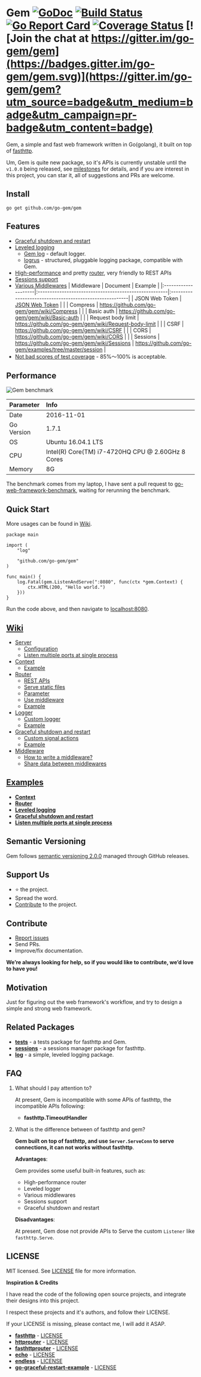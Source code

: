 # Gem [![GoDoc](https://godoc.org/github.com/go-gem/gem?status.svg)](https://godoc.org/github.com/go-gem/gem) [![Build Status](https://travis-ci.org/go-gem/gem.svg?branch=master)](https://travis-ci.org/go-gem/gem) [![Go Report Card](https://goreportcard.com/badge/github.com/go-gem/gem)](https://goreportcard.com/report/github.com/go-gem/gem) [![Coverage Status](https://coveralls.io/repos/github/go-gem/gem/badge.svg?branch=master)](https://coveralls.io/github/go-gem/gem?branch=master) [![Join the chat at https://gitter.im/go-gem/gem](https://badges.gitter.im/go-gem/gem.svg)](https://gitter.im/go-gem/gem?utm_source=badge&utm_medium=badge&utm_campaign=pr-badge&utm_content=badge)

Gem, a simple and fast web framework written in Go(golang), it built on top of [fasthttp](https://github.com/valyala/fasthttp).

Um, Gem is quite new package, so it's APIs is currently unstable until the `v1.0.0` being released,
see [milestones](https://github.com/go-gem/gem/milestones) for details,
and if you are interest in this project, you can star it, all of suggestions and PRs are welcome. 


## Install

```
go get github.com/go-gem/gem
```


## Features

- [Graceful shutdown and restart](https://github.com/go-gem/gem/wiki/Graceful-shutdown-and-restart)
- [Leveled logging](https://github.com/go-gem/gem/wiki/Logger)
    - [Gem log](https://github.com/go-gem/log) - default logger.
    - [logrus](https://github.com/sirupsen/logrus) - structured, pluggable logging package, compatible with Gem.
- [High-performance](#performance) and pretty [router](https://github.com/go-gem/gem/wiki/Router), very friendly to REST APIs
- [Sessions support](https://github.com/go-gem/gem/wiki/Sessions)
- [Various Middlewares](https://github.com/go-gem/gem/wiki/Middleware)
    | Middleware          | Document                                              | Example                                                 |
    |:--------------------|:------------------------------------------------------|:--------------------------------------------------------|
    | JSON Web Token      | [JSON Web Token](wiki/JSON-Web-Token)                 |                                                         |
    | Compress            | https://github.com/go-gem/gem/wiki/Compress           |                                                         |
    | Basic auth          | https://github.com/go-gem/gem/wiki/Basic-auth         |                                                         |
    | Request body limit  | https://github.com/go-gem/gem/wiki/Request-body-limit |                                                         |
    | CSRF                | https://github.com/go-gem/gem/wiki/CSRF               |                                                         | 
    | CORS                | https://github.com/go-gem/gem/wiki/CORS               |                                                         |
    | Sessions            | https://github.com/go-gem/gem/wiki/Sessions           | https://github.com/go-gem/examples/tree/master/session  |
- [Not bad scores of test coverage](https://coveralls.io/github/go-gem/gem?branch=master) - 85%～100% is acceptable.


## Performance

![Gem benchmark](benchmark.png)

| Parameter |                       Info                       |
|:----------|:-------------------------------------------------|
| Date      | 2016-11-01                                       |
| Go Version| 1.7.1                                            |
| OS        | Ubuntu 16.04.1 LTS                               |
| CPU       | Intel(R) Core(TM) i7-4720HQ CPU @ 2.60GHz 8 Cores|
| Memory    | 8G                                               |

The benchmark comes from my laptop, I have sent a pull request to [go-web-framework-benchmark](https://github.com/smallnest/go-web-framework-benchmark),
waiting for rerunning the benchmark.


## Quick Start

More usages can be found in [Wiki](#wiki).

```
package main

import (
    "log"
    
    "github.com/go-gem/gem"
)

func main() {
	log.Fatal(gem.ListenAndServe(":8080", func(ctx *gem.Context) {
        ctx.HTML(200, "Hello world.")
    }))
}
```

Run the code above, and then navigate to [localhost:8080](http://localhost:8080).


## [Wiki](https://github.com/go-gem/gem/wiki)

- [Server](https://github.com/go-gem/gem/wiki/Server)
    - [Configuration](https://github.com/go-gem/gem/wiki/Server#configuration)
    - [Listen multiple ports at single process](https://github.com/go-gem/gem/wiki/Listen-multiple-ports-at-single-process)
- [Context](https://github.com/go-gem/gem/wiki/Context)
    - [Example](https://github.com/go-gem/examples/tree/master/context)
- [Router](https://github.com/go-gem/gem/wiki/Router)
    - [REST APIs](https://github.com/go-gem/gem/wiki/Router#rest-apis)
    - [Serve static files](https://github.com/go-gem/gem/wiki/Router#static-files)
    - [Parameter](https://github.com/go-gem/gem/wiki/Router#parameter)
    - [Use middleware](https://github.com/go-gem/gem/wiki/Router#use-middleware)
    - [Example](https://github.com/go-gem/examples/tree/master/router)
- [Logger](https://github.com/go-gem/gem/wiki/Logger)
    - [Custom logger](https://github.com/go-gem/gem/wiki/Logger#custom-logger)
    - [Example](https://github.com/go-gem/examples/tree/master/logger)
- [Graceful shutdown and restart](https://github.com/go-gem/gem/wiki/Graceful-shutdown-and-restart)
    - [Custom signal actions](https://github.com/go-gem/gem/wiki/Graceful-shutdown-and-restart#custom-signal-actions)
    - [Example](https://github.com/go-gem/examples/tree/master/graceful)
- [Middleware](https://github.com/go-gem/gem/wiki/Middleware)
    - [How to write a middleware?](https://github.com/go-gem/gem/wiki/Middleware#how-to-write-a-middleware)
    - [Share data between middlewares](https://github.com/go-gem/gem/wiki/Middleware#share-data-between-middlewares)


## [Examples](https://github.com/go-gem/examples)

- [**Context**](https://github.com/go-gem/examples/tree/master/context)
- [**Router**](https://github.com/go-gem/examples/tree/master/router)
- [**Leveled logging**](https://github.com/go-gem/examples/tree/master/logger)
- [**Graceful shutdown and restart**](https://github.com/go-gem/examples/tree/master/graceful)
- [**Listen multiple ports at single process**](https://github.com/go-gem/examples/tree/master/multiport)


## Semantic Versioning

Gem follows [semantic versioning 2.0.0](http://semver.org/) managed through GitHub releases.


## Support Us

- :star: the project.
- Spread the word.
- [Contribute](#contribute) to the project.


## Contribute

- [Report issues](https://github.com/go-gem/gem/issues/new)
- Send PRs.
- Improve/fix documentation.

**We’re always looking for help, so if you would like to contribute, we’d love to have you!**


## Motivation

Just for figuring out the web framework's workflow, and try to design a simple and strong web framework.


## Related Packages

- [**tests**](https://github.com/go-gem/tests) - a tests package for fasthttp and Gem.
- [**sessions**](https://github.com/go-gem/sessions) - a sessions manager package for fasthttp.
- [**log**](https://github.com/go-gem/log) - a simple, leveled logging package.


## FAQ

1. What should I pay attention to?

    At present, Gem is incompatible with some APIs of fasthttp, the incompatible APIs following:
    
    - **fasthttp.TimeoutHandler**

2. What is the difference between of fasthttp and gem?

    **Gem built on top of fasthttp, and use `Server.ServeConn` to serve connections, it can not works without fasthttp**.
    
    **Advantages**: 
    
    Gem provides some useful built-in features, such as:
    
    - High-performance router
    - Leveled logger
    - Various middlewares
    - Sessions support
    - Graceful shutdown and restart
    
    **Disadvantages**: 
    
    At present, Gem dose not provide APIs to Serve the custom `Listener` like `fasthttp.Serve`.


## LICENSE

MIT licensed. See [LICENSE](LICENSE) file for more information.

**Inspiration & Credits**

I have read the code of the following open source projects, and integrate their designs into this project.

I respect these projects and it's authors, and follow their LICENSE.

If your LICENSE is missing, please contact me, I will add it ASAP.

- [**fasthttp**](https://github.com/valyala/fasthttp) - [LICENSE](https://github.com/valyala/fasthttp/blob/master/LICENSE)
- [**httprouter**](https://github.com/julienschmidt/httprouter) - [LICENSE](https://github.com/julienschmidt/httprouter/blob/master/LICENSE)
- [**fasthttprouter**](https://github.com/buaazp/fasthttprouter) - [LICENSE](https://github.com/buaazp/fasthttprouter/blob/master/LICENSE)
- [**echo**](https://github.com/labstack/echo) - [LICENSE](https://github.com/labstack/echo/blob/master/LICENSE)
- [**endless**](https://github.com/fvbock/endless) - [LICENSE](https://github.com/fvbock/endless/blob/master/LICENSE)
- [**go-graceful-restart-example**](https://github.com/Scalingo/go-graceful-restart-example) - [LICENSE](https://github.com/Scalingo/go-graceful-restart-example/blob/master/LICENSE)